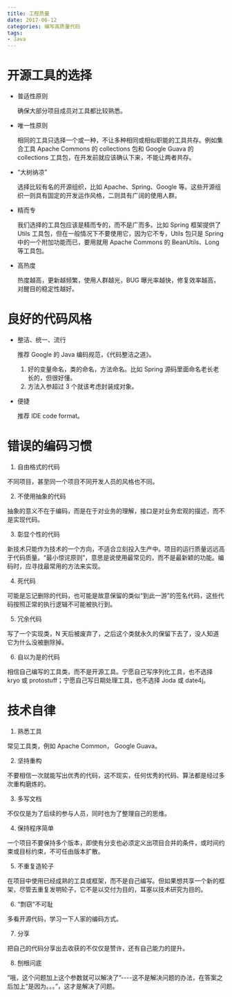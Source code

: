 ```yaml
---
title: 工程质量
date: 2017-06-12
categories: 编写高质量代码
tags:
- Java
---
```


#	开源工具的选择

* 普适性原则

  确保大部分项目成员对工具都比较熟悉。

* 唯一性原则

  相同的工具只选择一个或一种，不让多种相同或相似职能的工具共存。例如集合工具 Apache Commons 的 collections 包和 Google Guava 的 collections 工具包，在开发前就应该确认下来，不能让两者共存。

* “大树纳凉”

  选择比较有名的开源组织，比如 Apache、Spring、Google 等。这些开源组织一则具有固定的开发运作风格，二则具有广阔的使用人群。

* 精而专

  我们选择的工具包应该是精而专的，而不是广而多。比如 Spring 框架提供了 Utils 工具包，但在一般情况下不要使用它，因为它不专，Utils 包只是 Spring 中的一个附加功能而已，要用就用 Apache Commons 的 BeanUtils、Long 等工具包。

* 高热度

  热度越高，更新越频繁，使用人群越光，BUG 曝光率越快，修复效率越高，对醒目的稳定性越好。

# 良好的代码风格

* 整洁、统一、流行

  推荐 Google 的 Java 编码规范，《代码整洁之道》。

  1.  好的变量命名，类的命名，方法命名。比如 Spring 源码里面命名老长老长的，但很好懂。
  2.  方法入参超过 3 个就该考虑封装成对象。


* 便捷

  推荐 IDE code format。

# 错误的编码习惯

1.  自由格式的代码

  不同项目，甚至同一个项目不同开发人员的风格也不同。

2.  不使用抽象的代码

  抽象的意义不在于编码，而是在于对业务的理解，接口是对业务宏观的描述，而不是实现代码。

3.  彰显个性的代码

  新技术只能作为技术的一个方向，不适合立刻投入生产中。项目的运行质量远远高于代码质量。“最小惊诧原则”，意思是说使用最常见的，而不是最新颖的功能。编码时，应寻找最常用的方法来实现。

4.  死代码

  可能是忘记删除的代码，也可能是故意保留的类似“到此一游”的签名代码，这些代码按照正常的执行逻辑不可能被执行到。

5.  冗余代码

  写了一个实现类，N 天后被废弃了，之后这个类就永久的保留下去了，没人知道它为什么没被删除掉。

6.  自以为是的代码

  相信自己编写的工具类，而不是开源工具。宁愿自己写序列化工具，也不选择 kryo 或 protostuff；宁愿自己写日期处理工具，也不选择 Joda 或 date4j。

# 技术自律

1.  熟悉工具

  常见工具类，例如 Apache Common， Google Guava。

2.  坚持重构

  不要相信一次就能写出优秀的代码，这不现实，任何优秀的代码、算法都是经过多次重构磨炼的。

3.  多写文档

  不仅仅是为了后续的参与人员，同时也为了整理自己的思维。

4.  保持程序简单

  一个项目不要保持多个版本，即使有分支也必须定义出项目合并的条件，或时间约束或目标约束，不可任由版本扩散。

5.  不重复造轮子

  在项目中使用已经成熟的工具或框架，而不是自己编写。但如果想共享一个新的框架，尽管去重复发明轮子，它不是以交付为目的，耳塞以技术研究为目的。

6.  “剽窃”不可耻

  多看开源代码，学习一下人家的编码方式。

7.  分享

  把自己的代码分享出去收获的不仅仅是赞许，还有自己能力的提升。

8.  刨根问底

  ”哦，这个问题加上这个参数就可以解决了”----这不是解决问题的办法，在答案之后加上“是因为。。。”，这才是解决了问题。

